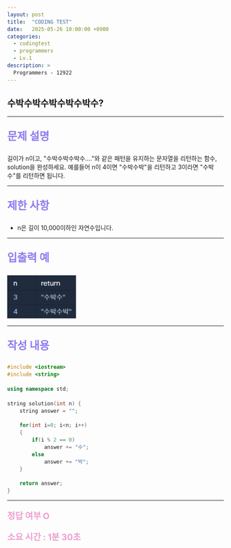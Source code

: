 ```yaml
---
layout: post
title:  "CODING TEST"
date:   2025-05-26 10:00:00 +0900
categories:
  - codingtest
  - programmers
  - Lv.1
description: >
  Programmers - 12922
---
```

## 수박수박수박수박수박수?

---

<p style = "color:#8f7cee; font-size:25px; font-weight:bold">
문제 설명
</p>

길이가 n이고, "수박수박수박수...."와 같은 패턴을 유지하는 문자열을 리턴하는 함수, solution을 완성하세요. 예를들어 n이 4이면 "수박수박"을 리턴하고 3이라면 "수박수"를 리턴하면 됩니다.

---

<p style = "color:#8f7cee; font-size:25px; font-weight:bold">
제한 사항
</p>

- n은 길이 10,000이하인 자연수입니다.

---

<p style = "color:#8f7cee; font-size:25px; font-weight:bold">
입출력 예
</p>

<img src = "/assets/img/codingtest/12922.png" width = "160" height = "100">

---

<p style = "color:#8f7cee; font-size:25px; font-weight:bold">
작성 내용
</p>

```C++
#include <iostream>
#include <string>

using namespace std;

string solution(int n) {
    string answer = "";
    
    for(int i=0; i<n; i++)
    {
        if(i % 2 == 0)
            answer += "수";
        else
            answer += "박";
    }
    
    return answer;
}
```

---

<p style = "color:#ed9ece; font-size:20px; font-weight:bold">
정답 여부 O
</p>

<p style = "color:#ed9ece; font-size:20px; font-weight:bold">
소요 시간 : 1분 30초
</p>

